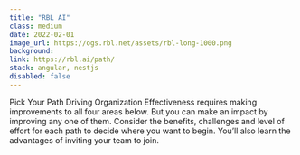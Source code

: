 ```yaml
---
title: "RBL AI"
class: medium
date: 2022-02-01
image_url: https://ogs.rbl.net/assets/rbl-long-1000.png
background:
link: https://rbl.ai/path/
stack: angular, nestjs
disabled: false
---
```


Pick Your Path Driving Organization Effectiveness requires making improvements to all four areas below. But you can make an impact by improving any one of them. Consider the benefits, challenges and level of effort for each path to decide where you want to begin. You’ll also learn the advantages of inviting your team to join.
